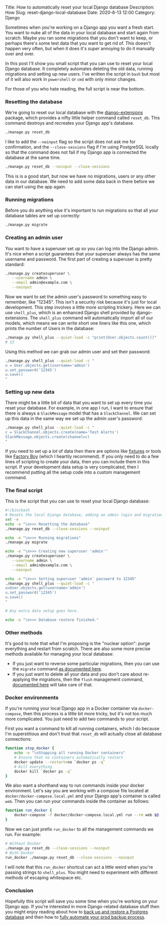 Title: How to automatically reset your local Django database
Description: How
Slug: reset-django-local-database
Date: 2020-6-13 12:00
Category: Django

Sometimes when you're working on a Django app you want a fresh start. You want to nuke all of the data in your local database and start again from scratch. Maybe you ran some migrations that you don't want to keep, or perhaps there's some test data that you want to get rid of. This doesn't happen very often, but when it does it's _super_ annoying to do it manually over and over.

In this post I'll show you small script that you can use to reset your local Django database. It completely automates deleting the old data, running migrations and setting up new users. I've written the script in `bash` but most of it will also work in `powershell` or `cmd` with only minor changes.

For those of you who hate reading, the full script is near the bottom.

### Resetting the database

We're going to reset our local database with the [django-extensions](https://django-extensions.readthedocs.io/en/latest/installation_instructions.html) package, which provides a nifty little helper command called `reset_db`. This command destroys and recreates your Django app's database.

```bash
./manage.py reset_db
```

I like to add the `--noinput` flag so the script does not ask me for confirmation, and the `--close-sessions` flag if I'm using PostgreSQL locally so that the command does not fail if my Django app is connected the database at the same time.

```bash
./manage.py reset_db --noinput --close-sessions
```

This is is a good start, but now we have no migrations, users or any other data in our database. We need to add some data back in there before we can start using the app again.

### Running migrations

Before you do anything else it's important to run migrations so that all your database tables are set up correctly:

```bash
./manage.py migrate
```

### Creating an admin user

You want to have a superuser set up so you can log into the Django admin. It's nice when a script guarantees that your superuser always has the same username and password. The first part of creating a superuser is pretty standard:

```bash
./manage.py createsuperuser \
   --username admin \
   --email admin@example.com \
   --noinput
```

Now we want to set the admin user's password to something easy to remember, like "12345". This isn't a security risk because it's just for local development. This step involves a little more scripting trickery. Here we can use `shell_plus`, which is an enhanced Django shell provided by django-extensions. The `shell_plus` command will automatically import all of our models, which means we can write short one liners like this one, which prints the number of Users in the database:

```bash
./manage.py shell_plus --quiet-load -c "print(User.objects.count())"
# 13
```

Using this method we can grab our admin user and set their password:

```bash
./manage.py shell_plus --quiet-load -c "
u = User.objects.get(username='admin')
u.set_password('12345')
u.save()
"
```

### Setting up new data

There might be a little bit of data that you want to set up every time you reset your database. For example, in one app I run, I want to ensure that there is always a `SlackMessage` model that has a `SlackChannel`. We can set up this data in the same way we set up the admin user's password:

```bash
./manage.py shell_plus --quiet-load -c "
c = SlackChannel.objects.create(name='Test Alerts')
SlackMessage.objects.create(channel=c)
"
```

If you need to set up a _lot_ of data then there are options like [fixtures](https://docs.djangoproject.com/en/3.0/howto/initial-data/) or tools like [Factory Boy](https://factoryboy.readthedocs.io/en/latest/) (which I heartily recommend). If you only need to do a few lines of scripting to create your data, then you can include them in this script. If your development data setup is very complicated, then I recommend putting all the setup code into a custom management command.

### The final script

This is the script that you can use to reset your local Django database:

```bash
#!/bin/bash
# Resets the local Django database, adding an admin login and migrations
set -e
echo -e "\n>>> Resetting the database"
./manage.py reset_db --close-sessions --noinput

echo -e "\n>>> Running migrations"
./manage.py migrate

echo -e "\n>>> Creating new superuser 'admin'"
./manage.py createsuperuser \
   --username admin \
   --email admin@example.com \
   --noinput

echo -e "\n>>> Setting superuser 'admin' password to 12345"
./manage.py shell_plus --quiet-load -c "
u=User.objects.get(username='admin')
u.set_password('12345')
u.save()
"

# Any extra data setup goes here.

echo -e "\n>>> Database restore finished."
```

### Other methods

It's good to note that what I'm proposing is the "nuclear option": purge everything and restart from scratch. There are also some more precise methods available for managing your local database:

- If you just want to reverse some particular migrations, then you can use the `migrate` command [as documented here](https://docs.djangoproject.com/en/3.0/topics/migrations/#reversing-migrations).
- If you just want to delete all your data and you don't care about re-applying the migrations, then the `flush` management command, [documented here](https://docs.djangoproject.com/en/3.0/ref/django-admin/#flush) will take care of that.

### Docker environments

If you're running your local Django app in a Docker container via `docker-compose`, then this process is a little bit more tricky, but it's not too much more complicated. You just need to add two commands to your script.

First you want a command to kill all running containers, which I do because I'm superstitious and don't trust that `reset_db` will actually close all database connections:

```bash
function stop_docker {
    echo -e "\nStopping all running Docker containers"
    # Ensure that no containers automatically restart
    docker update --restart=no `docker ps -q`
    # Kill everything
    docker kill `docker ps -q`
}
```

We also want a shorthand way to run commands inside your docker environment. Let's say you are working with a compose file located at `docker/docker-compose.local.yml` and your Django app's container is called `web`. Then you can run your commands inside the container as follows:

```bash
function run_docker {
    docker-compose -f docker/docker-compose.local.yml run --rm web $@
}
```

Now we can just prefix `run_docker` to all the management commands we run. For example:

```bash
# Without Docker
./manage.py reset_db --close-sessions --noinput
# With Docker
run_docker ./manage.py reset_db --close-sessions --noinput
```

I will note that this `run_docker` shortcut can act a little weird when you're passing strings to `shell_plus`. You might need to experiment with different methods of escaping whitespace etc.

### Conclusion

Hopefully this script will save you some time when you're working on your Django app. If you're interested in more Django-related database stuff then you might enjoy reading about how to [back up and restore a Postgres database](https://mattsegal.dev/postgres-backup-and-restore.html) and then how to [fully automate your prod backup process](https://mattsegal.dev/postgres-backup-automate.html).
